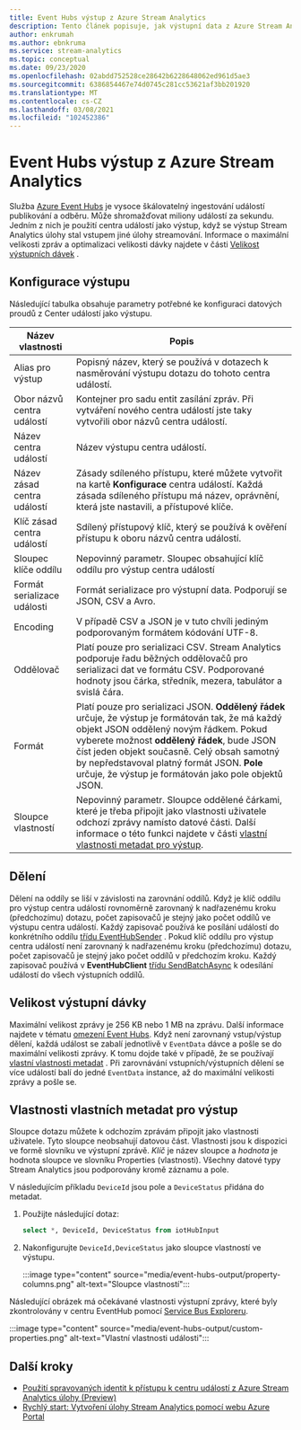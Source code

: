 ```yaml
---
title: Event Hubs výstup z Azure Stream Analytics
description: Tento článek popisuje, jak výstupní data z Azure Stream Analytics do Azure Event Hubs.
author: enkrumah
ms.author: ebnkruma
ms.service: stream-analytics
ms.topic: conceptual
ms.date: 09/23/2020
ms.openlocfilehash: 02abdd752528ce28642b6228648062ed961d5ae3
ms.sourcegitcommit: 6386854467e74d0745c281cc53621af3bb201920
ms.translationtype: MT
ms.contentlocale: cs-CZ
ms.lasthandoff: 03/08/2021
ms.locfileid: "102452386"
---
```

# <a name="event-hubs-output-from-azure-stream-analytics"></a>Event Hubs výstup z Azure Stream Analytics

Služba [Azure Event Hubs](https://azure.microsoft.com/services/event-hubs/) je vysoce škálovatelný ingestování událostí publikování a odběru. Může shromažďovat miliony událostí za sekundu. Jedním z nich je použití centra událostí jako výstup, když se výstup Stream Analytics úlohy stal vstupem jiné úlohy streamování. Informace o maximální velikosti zpráv a optimalizaci velikosti dávky najdete v části [Velikost výstupních dávek](#output-batch-size) .

## <a name="output-configuration"></a>Konfigurace výstupu

Následující tabulka obsahuje parametry potřebné ke konfiguraci datových proudů z Center událostí jako výstupu.

| Název vlastnosti | Popis |
| --- | --- |
| Alias pro výstup | Popisný název, který se používá v dotazech k nasměrování výstupu dotazu do tohoto centra událostí. |
| Obor názvů centra událostí | Kontejner pro sadu entit zasílání zpráv. Při vytváření nového centra událostí jste taky vytvořili obor názvů centra událostí. |
| Název centra událostí | Název výstupu centra událostí. |
| Název zásad centra událostí | Zásady sdíleného přístupu, které můžete vytvořit na kartě **Konfigurace** centra událostí. Každá zásada sdíleného přístupu má název, oprávnění, která jste nastavili, a přístupové klíče. |
| Klíč zásad centra událostí | Sdílený přístupový klíč, který se používá k ověření přístupu k oboru názvů centra událostí. |
| Sloupec klíče oddílu | Nepovinný parametr. Sloupec obsahující klíč oddílu pro výstup centra událostí |
| Formát serializace události | Formát serializace pro výstupní data. Podporují se JSON, CSV a Avro. |
| Encoding | V případě CSV a JSON je v tuto chvíli jediným podporovaným formátem kódování UTF-8. |
| Oddělovač | Platí pouze pro serializaci CSV. Stream Analytics podporuje řadu běžných oddělovačů pro serializaci dat ve formátu CSV. Podporované hodnoty jsou čárka, středník, mezera, tabulátor a svislá čára. |
| Formát | Platí pouze pro serializaci JSON. **Oddělený řádek** určuje, že výstup je formátován tak, že má každý objekt JSON oddělený novým řádkem. Pokud vyberete možnost **oddělený řádek**, bude JSON číst jeden objekt současně. Celý obsah samotný by nepředstavoval platný formát JSON. **Pole** určuje, že výstup je formátován jako pole objektů JSON.  |
| Sloupce vlastností | Nepovinný parametr. Sloupce oddělené čárkami, které je třeba připojit jako vlastnosti uživatele odchozí zprávy namísto datové části. Další informace o této funkci najdete v části [vlastní vlastnosti metadat pro výstup](#custom-metadata-properties-for-output). |

## <a name="partitioning"></a>Dělení

Dělení na oddíly se liší v závislosti na zarovnání oddílů. Když je klíč oddílu pro výstup centra událostí rovnoměrně zarovnaný k nadřazenému kroku (předchozímu) dotazu, počet zapisovačů je stejný jako počet oddílů ve výstupu centra událostí. Každý zapisovač používá ke posílání událostí do konkrétního oddílu [třídu EventHubSender](/dotnet/api/microsoft.servicebus.messaging.eventhubsender) . Pokud klíč oddílu pro výstup centra událostí není zarovnaný k nadřazenému kroku (předchozímu) dotazu, počet zapisovačů je stejný jako počet oddílů v předchozím kroku. Každý zapisovač používá v **EventHubClient** [třídu SendBatchAsync](/dotnet/api/microsoft.servicebus.messaging.eventhubclient.sendasync) k odesílání událostí do všech výstupních oddílů. 

## <a name="output-batch-size"></a>Velikost výstupní dávky

Maximální velikost zprávy je 256 KB nebo 1 MB na zprávu. Další informace najdete v tématu [omezení Event Hubs](../event-hubs/event-hubs-quotas.md). Když není zarovnaný vstup/výstup dělení, každá událost se zabalí jednotlivě v `EventData` dávce a pošle se do maximální velikosti zprávy. K tomu dojde také v případě, že se používají [vlastní vlastnosti metadat](#custom-metadata-properties-for-output) . Při zarovnávání vstupních/výstupních dělení se více událostí balí do jedné `EventData` instance, až do maximální velikosti zprávy a pošle se.

## <a name="custom-metadata-properties-for-output"></a>Vlastnosti vlastních metadat pro výstup

Sloupce dotazu můžete k odchozím zprávám připojit jako vlastnosti uživatele. Tyto sloupce neobsahují datovou část. Vlastnosti jsou k dispozici ve formě slovníku ve výstupní zprávě. *Klíč* je název sloupce a *hodnota* je hodnota sloupce ve slovníku Properties (vlastnosti). Všechny datové typy Stream Analytics jsou podporovány kromě záznamu a pole.

V následujícím příkladu `DeviceId` jsou pole a `DeviceStatus` přidána do metadat.

1. Použijte následující dotaz:

   ```sql
   select *, DeviceId, DeviceStatus from iotHubInput
   ```

1. Nakonfigurujte `DeviceId,DeviceStatus` jako sloupce vlastností ve výstupu.

   :::image type="content" source="media/event-hubs-output/property-columns.png" alt-text="Sloupce vlastností":::

Následující obrázek má očekávané vlastnosti výstupní zprávy, které byly zkontrolovány v centru EventHub pomocí [Service Bus Exploreru](https://github.com/paolosalvatori/ServiceBusExplorer).

:::image type="content" source="media/event-hubs-output/custom-properties.png" alt-text="Vlastní vlastnosti události":::

## <a name="next-steps"></a>Další kroky

* [Použití spravovaných identit k přístupu k centru událostí z Azure Stream Analytics úlohy (Preview)](event-hubs-managed-identity.md)
* [Rychlý start: Vytvoření úlohy Stream Analytics pomocí webu Azure Portal](stream-analytics-quick-create-portal.md)
